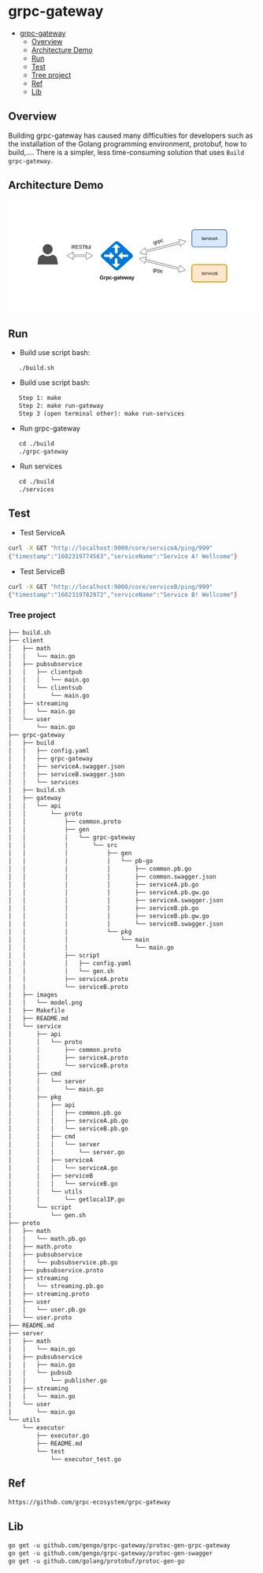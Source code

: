 # grpc-gateway

- [grpc-gateway](#grpc-gateway)
  - [Overview](#Overview)
  - [Architecture Demo](#Architecture-Demo)
  - [Run](#Run)
  - [Test](#Test)
  - [Tree project](#Tree-project)
  - [Ref](#Ref)
  - [Lib](#L)

## Overview

Building grpc-gateway has caused many difficulties for developers such as the installation of the Golang programming environment, protobuf, how to build,.... There is a simpler, less time-consuming solution that uses `Build grpc-gateway`.
  
## Architecture Demo
![](./images/model.png)
  
## Run
 - Build use script bash:
 ```shell script
    ./build.sh
 ```
 - Build use script bash:
 ```shell script
    Step 1: make
    Step 2: make run-gateway
    Step 3 (open terminal other): make run-services
 ```
 
 - Run grpc-gateway
 ```shell script
    cd ./build
    ./grpc-gateway
 ```
 - Run services
 ```shell script
    cd ./build
    ./services
 ```

## Test

- Test ServiceA
  
```sh
curl -X GET "http://localhost:9000/core/serviceA/ping/999"
{"timestamp":"1602319774563","serviceName":"Service A! Wellcome"}
```

- Test ServiceB

```sh
curl -X GET "http://localhost:9000/core/serviceB/ping/999"
{"timestamp":"1602319782972","serviceName":"Service B! Wellcome"}
```

### Tree project
```
├── build.sh
├── client
│   ├── math
│   │   └── main.go
│   ├── pubsubservice
│   │   ├── clientpub
│   │   │   └── main.go
│   │   └── clientsub
│   │       └── main.go
│   ├── streaming
│   │   └── main.go
│   └── user
│       └── main.go
├── grpc-gateway
│   ├── build
│   │   ├── config.yaml
│   │   ├── grpc-gateway
│   │   ├── serviceA.swagger.json
│   │   ├── serviceB.swagger.json
│   │   └── services
│   ├── build.sh
│   ├── gateway
│   │   └── api
│   │       └── proto
│   │           ├── common.proto
│   │           ├── gen
│   │           │   └── grpc-gateway
│   │           │       └── src
│   │           │           ├── gen
│   │           │           │   └── pb-go
│   │           │           │       ├── common.pb.go
│   │           │           │       ├── common.swagger.json
│   │           │           │       ├── serviceA.pb.go
│   │           │           │       ├── serviceA.pb.gw.go
│   │           │           │       ├── serviceA.swagger.json
│   │           │           │       ├── serviceB.pb.go
│   │           │           │       ├── serviceB.pb.gw.go
│   │           │           │       └── serviceB.swagger.json
│   │           │           └── pkg
│   │           │               └── main
│   │           │                   └── main.go
│   │           ├── script
│   │           │   ├── config.yaml
│   │           │   └── gen.sh
│   │           ├── serviceA.proto
│   │           └── serviceB.proto
│   ├── images
│   │   └── model.png
│   ├── Makefile
│   ├── README.md
│   └── service
│       ├── api
│       │   └── proto
│       │       ├── common.proto
│       │       ├── serviceA.proto
│       │       └── serviceB.proto
│       ├── cmd
│       │   └── server
│       │       └── main.go
│       ├── pkg
│       │   ├── api
│       │   │   ├── common.pb.go
│       │   │   ├── serviceA.pb.go
│       │   │   └── serviceB.pb.go
│       │   ├── cmd
│       │   │   └── server
│       │   │       └── server.go
│       │   ├── serviceA
│       │   │   └── serviceA.go
│       │   ├── serviceB
│       │   │   └── serviceB.go
│       │   └── utils
│       │       └── getlocalIP.go
│       └── script
│           └── gen.sh
├── proto
│   ├── math
│   │   └── math.pb.go
│   ├── math.proto
│   ├── pubsubservice
│   │   └── pubsubservice.pb.go
│   ├── pubsubservice.proto
│   ├── streaming
│   │   └── streaming.pb.go
│   ├── streaming.proto
│   ├── user
│   │   └── user.pb.go
│   └── user.proto
├── README.md
├── server
│   ├── math
│   │   └── main.go
│   ├── pubsubservice
│   │   ├── main.go
│   │   └── pubsub
│   │       └── publisher.go
│   ├── streaming
│   │   └── main.go
│   └── user
│       └── main.go
└── utils
    └── executor
        ├── executor.go
        ├── README.md
        └── test
            └── executor_test.go
```

## Ref
```link
https://github.com/grpc-ecosystem/grpc-gateway
```
  
## Lib
```
go get -u github.com/gengo/grpc-gateway/protoc-gen-grpc-gateway
go get -u github.com/gengo/grpc-gateway/protoc-gen-swagger
go get -u github.com/golang/protobuf/protoc-gen-go
```
